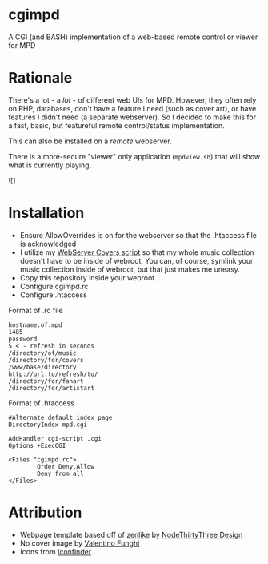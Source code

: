 cgimpd
========

A CGI (and BASH) implementation of a web-based remote control or viewer for MPD

# Rationale

There's a lot - a *lot* - of different web UIs for MPD. However, they often 
rely on PHP, databases, don't have a feature I need (such as cover art), or 
have features I didn't need (a separate webserver). So I decided to make 
this for a fast, basic, but featureful remote control/status implementation.

This can also be installed on a *remote* webserver.

There is a more-secure "viewer" only application (`mpdview.sh`) that will 
show what is currently playing. 

![]

# Installation

* Ensure AllowOverrides is on for the webserver so that the .htaccess file is acknowledged
* I utilize my [WebServer Covers script](https://github.com/uriel1998/yolo-mpd/blob/master/webserver_covers.sh) so that my whole music collection doesn't have to be inside of webroot. You can, of course, symlink your music collection inside of webroot, but that just makes me uneasy.
* Copy this repository inside your webroot.
* Configure cgimpd.rc
* Configure .htaccess

Format of .rc file

```
hostname.of.mpd
1485
password
5 < - refresh in seconds
/directory/of/music
/directory/for/covers
/www/base/directory
http://url.to/refresh/to/
/directory/for/fanart
/directory/for/artistart
```

Format of .htaccess

```
#Alternate default index page
DirectoryIndex mpd.cgi

AddHandler cgi-script .cgi
Options +ExecCGI 

<Files "cgimpd.rc">
        Order Deny,Allow
        Deny from all
</Files>

```

# Attribution

* Webpage template based off of [zenlike](http://www.freecsstemplates.org/preview/zenlike) by [NodeThirtyThree Design](http://www.nodethirtythree.com/)
* No cover image by [Valentino Funghi](https://unsplash.com/photos/MEcxLZ8ENV8)
* Icons from [Iconfinder](https://www.iconfinder.com/iconsets/freecns-cumulus)
